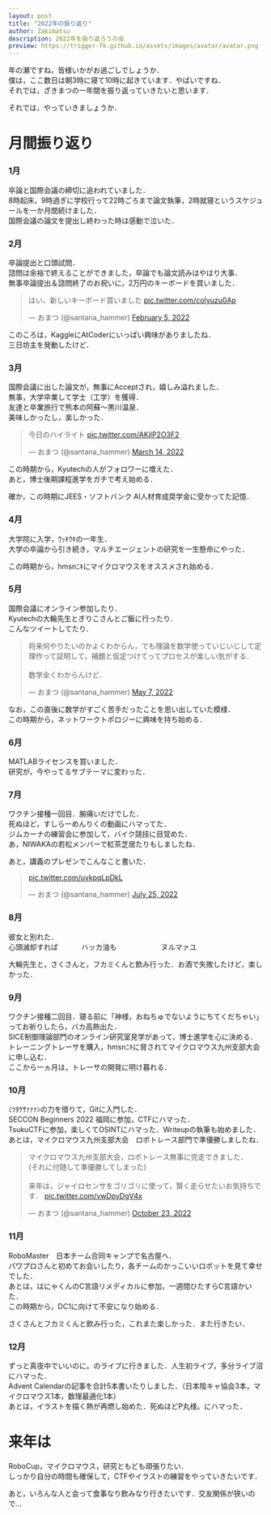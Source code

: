 ```yaml
---
layout: post
title: "2022年の振り返り"
author: Zakimatsu
description: 2022年を振り返ろうの会
preview: https://trigger-fk.github.io/assets/images/avatar/avatar.png
---
```


年の瀬ですね，皆様いかがお過ごしでしょうか．  
僕は，ここ数日は朝3時に寝て10時に起きています．やばいですね．  
それでは，ざきまつの一年間を振り返っていきたいと思います．

それでは，やっていきましょうか．

# 月間振り返り
### 1月
卒論と国際会議の締切に追われていました．  
8時起床，9時過ぎに学校行って22時ごろまで論文執筆，2時就寝というスケジュールを一か月間続けました．  
国際会議の論文を提出し終わった時は感動で泣いた．

### 2月
卒論提出と口頭試問．  
諮問は余裕で終えることができました，卒論でも論文読みはやはり大事．  
無事卒論提出＆諮問終了のお祝いに，2万円のキーボードを買いました．

<blockquote class="twitter-tweet"><p lang="ja" dir="ltr">はい、新しいキーボード買いました <a href="https://t.co/coIyuzu0Ap">pic.twitter.com/coIyuzu0Ap</a></p>&mdash; おまつ (@santana_hammer) <a href="https://twitter.com/santana_hammer/status/1489906718650023938?ref_src=twsrc%5Etfw">February 5, 2022</a></blockquote> <script async src="https://platform.twitter.com/widgets.js" charset="utf-8"></script>

このころは，KaggleにAtCoderにいっぱい興味がありましたね．  
三日坊主を発動したけど．

### 3月
国際会議に出した論文が，無事にAcceptされ，嬉しみ溢れました．  
無事，大学卒業して学士（工学）を獲得．  
友達と卒業旅行で熊本の阿蘇～黒川温泉．  
美味しかったし，楽しかった．  

<blockquote class="twitter-tweet"><p lang="ja" dir="ltr">今日のハイライト <a href="https://t.co/AKjlP2O3F2">pic.twitter.com/AKjlP2O3F2</a></p>&mdash; おまつ (@santana_hammer) <a href="https://twitter.com/santana_hammer/status/1503371198499287044?ref_src=twsrc%5Etfw">March 14, 2022</a></blockquote> <script async src="https://platform.twitter.com/widgets.js" charset="utf-8"></script>

この時期から，Kyutechの人がフォロワーに増えた．  
あと，博士後期課程進学をガチで考え始める．  

確か，この時期にJEES・ソフトバンク AI人材育成奨学金に受かってた記憶．

### 4月
大学院に入学，ｳｯｷｳｷの一年生．  
大学の卒論から引き続き，マルチエージェントの研究を一生懸命にやった．  

この時期から，hmsnﾆｷにマイクロマウスをオススメされ始める．

### 5月
国際会議にオンライン参加したり．  
Kyutechの大輪先生とぎりこさんとご飯に行ったり．  
こんなツイートしてたり．  

<blockquote class="twitter-tweet"><p lang="ja" dir="ltr">将来何やりたいのかよくわからん，でも理論を数学使っていじいじして定理作って証明して，補題と仮定つけてってプロセスが楽しい気がする．<br><br>数学全くわからんけど．</p>&mdash; おまつ (@santana_hammer) <a href="https://twitter.com/santana_hammer/status/1522968647593238528?ref_src=twsrc%5Etfw">May 7, 2022</a></blockquote> <script async src="https://platform.twitter.com/widgets.js" charset="utf-8"></script>

なお，この直後に数学がすごく苦手だったことを思い出していた模様．  
この時期から，ネットワークトポロジーに興味を持ち始める．

### 6月
MATLABライセンスを買いました．  
研究が，今やってるサブテーマに変わった．

### 7月
ワクチン接種一回目．腕痛いだけでした．  
死ぬほど，すしらーめんりくの動画にハマってた．  
ジムカーナの練習会に参加して，バイク競技に目覚めた．  
あ，NIWAKAの若松メンバーで紅茶芝居たりもしましたね．  

あと，講義のプレゼンでこんなこと書いた．

<blockquote class="twitter-tweet"><p lang="zxx" dir="ltr"><a href="https://t.co/uykpqLpDkL">pic.twitter.com/uykpqLpDkL</a></p>&mdash; おまつ (@santana_hammer) <a href="https://twitter.com/santana_hammer/status/1551358844076687361?ref_src=twsrc%5Etfw">July 25, 2022</a></blockquote> <script async src="https://platform.twitter.com/widgets.js" charset="utf-8"></script>

### 8月
彼女と別れた．  
心頭滅却すれば
　　　ハッカ油も
　　　　　　ヌルマァユ  

大輪先生と，さくさんと，フカミくんと飲み行った．お酒で失敗したけど，楽しかった．

### 9月
ワクチン接種二回目．寝る前に「神様，おねちゅでないようにちてくだちゃい」ってお祈りしたら，バカ高熱出た．  
SICE制御理論部門のオンライン研究室見学があって，博士進学を心に決める．  
トレーニングトレーサを購入，hmsnﾆｷに脅されてマイクロマウス九州支部大会に申し込む．  
ここから一ヵ月は，トレーサの開発に明け暮れる．

### 10月
ﾐﾂﾀｹｻｧｧｧﾝの力を借りて，Gitに入門した．  
SECCON Beginners 2022 福岡に参加，CTFにハマった．  
TsukuCTFに参加，楽しくてOSINTにハマった．Writeupの執筆も始めました．  
あとは，マイクロマウス九州支部大会　ロボトレース部門で準優勝しましたね．  

<blockquote class="twitter-tweet"><p lang="ja" dir="ltr">マイクロマウス九州支部大会，ロボトレース無事に完走できました．<br>(それに付随して準優勝してしまった)<br><br>来年は，ジャイロセンサをゴリゴリに使って，賢く走らせたいお気持ちです． <a href="https://t.co/vwDpyDgV4x">pic.twitter.com/vwDpyDgV4x</a></p>&mdash; おまつ (@santana_hammer) <a href="https://twitter.com/santana_hammer/status/1584069124053151744?ref_src=twsrc%5Etfw">October 23, 2022</a></blockquote> <script async src="https://platform.twitter.com/widgets.js" charset="utf-8"></script>

### 11月
RoboMaster　日本チーム合同キャンプで名古屋へ．  
パワプロさんと初めてお会いしたり，各チームのかっこいいロボットを見て幸せでした．  
あとは，はにゃくんのC言語リメディカルに参加，一週間ひたすらC言語かいた．  
この時期から，DC1に向けて不安になり始める．  

さくさんとフカミくんと飲み行った，これまた楽しかった．また行きたい．

### 12月
ずっと真夜中でいいのに。のライブに行きました．人生初ライブ，多分ライブ沼にハマった．  
Advent Calendarの記事を合計5本書いたりしました．（日本陰キャ協会3本，マイクロマウス1本，数理最適化1本）  
あとは，イラストを描く熱が再燃し始めた．死ぬほどP丸様。にハマった．  

# 来年は
RoboCup，マイクロマウス，研究ともども頑張りたい．  
しっかり自分の時間も確保して，CTFやイラストの練習をやっていきたいです．  

あと，いろんな人と会って食事なり飲みなり行きたいです．交友関係が狭いので...